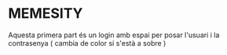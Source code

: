 # MEMESITY

Aquesta primera part és un login amb espai per posar l'usuari i la contrasenya ( cambia de color si s'està a sobre ) 
